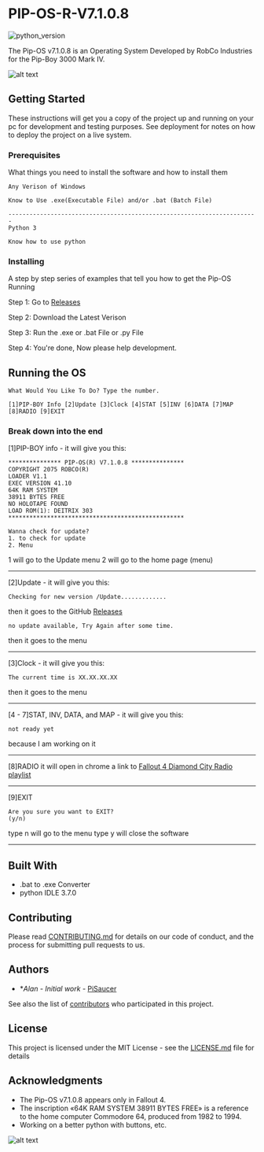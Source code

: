 # PIP-OS-R-V7.1.0.8
![python_version](https://img.shields.io/badge/Python-3.0-green.svg)

The Pip-OS v7.1.0.8 is an Operating System Developed by RobCo Industries for the Pip-Boy 3000 Mark IV.


![alt text](https://raw.githubusercontent.com/PiSaucer/PIP-OS-R-V7.1.0.8/master/icon.ico)


## Getting Started

These instructions will get you a copy of the project up and running on your pc for development and testing purposes. See deployment for notes on how to deploy the project on a live system.

### Prerequisites

What things you need to install the software and how to install them

```
Any Verison of Windows

Know to Use .exe(Executable File) and/or .bat (Batch File)

-----------------------------------------------------------------------
Python 3

Know how to use python
```

### Installing

A step by step series of examples that tell you how to get the Pip-OS Running

Step 1: Go to [Releases](https://github.com/PiSaucer/PIP-OS-R-V7.1.0.8/releases)

Step 2: Download the Latest Verison

Step 3: Run the .exe or .bat File or .py File

Step 4: You're done, Now please help development. 


## Running the OS

```
What Would You Like To Do? Type the number.

[1]PIP-BOY Info [2]Update [3]Clock [4]STAT [5]INV [6]DATA [7]MAP [8]RADIO [9]EXIT
```

### Break down into the end

[1]PIP-BOY info - it will give you this:
```
*************** PIP-OS(R) V7.1.0.8 ***************
COPYRIGHT 2075 ROBCO(R)
LOADER V1.1
EXEC VERSION 41.10
64K RAM SYSTEM
38911 BYTES FREE
NO HOLOTAPE FOUND
LOAD ROM(1): DEITRIX 303
**************************************************

Wanna check for update?
1. to check for update
2. Menu
```

1 will go to the Update menu
2 will go to the home page (menu)

***
[2]Update - it will give you this:
```
Checking for new version /Update.............
```
then it goes to the GitHub [Releases](https://github.com/PiSaucer/PIP-OS-R-V7.1.0.8/releases)

```
no update available, Try Again after some time.
```
then it goes to the menu 

***
[3]Clock - it will give you this:
```
The current time is XX.XX.XX.XX
```
then it goes to the menu

***
[4 - 7]STAT, INV, DATA, and MAP - it will give you this:
```
not ready yet
```
because I am working on it

***
[8]RADIO
it will open in chrome a link to [Fallout 4 Diamond City Radio playlist](https://www.youtube.com/playlist?list=PL_dZzj4H0GQKP--78TbXjzrLvctheSFQw)

***
[9]EXIT
```
Are you sure you want to EXIT?
(y/n)
```
type n will go to the menu
type y will close the software

***

## Built With

* .bat to .exe Converter
* python IDLE 3.7.0


## Contributing

Please read [CONTRIBUTING.md](https://github.com/PiSaucer/PIP-OS-R-V7.1.0.8/blob/master/CONTRIBUTING.md) for details on our code of conduct, and the process for submitting pull requests to us.


## Authors

* **Alan* - *Initial work* - [PiSaucer](https://github.com/PiSaucer)

See also the list of [contributors](https://github.com/PiSaucer/PIP-OS-R-V7.1.0.8/contributors) who participated in this project.

## License

This project is licensed under the MIT License - see the [LICENSE.md](LICENSE.md) file for details

## Acknowledgments

* The Pip-OS v7.1.0.8 appears only in Fallout 4.
* The inscription «64K RAM SYSTEM 38911 BYTES FREE» is a reference to the home computer Commodore 64, produced from 1982 to 1994.
* Working on a better python with buttons, etc.


![alt text](https://raw.githubusercontent.com/PiSaucer/PIP-OS-R-V7.1.0.8/master/example.png)

